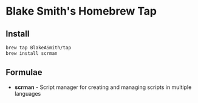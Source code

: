 # Blake Smith's Homebrew Tap

## Install

```bash
brew tap BlakeASmith/tap
brew install scrman
```

## Formulae

- **scrman** - Script manager for creating and managing scripts in multiple languages
